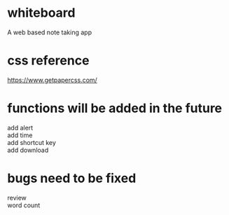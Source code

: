 # whiteboard
A web based note taking app

# css reference
https://www.getpapercss.com/

# functions will be added in the future
add alert  
add time  
add shortcut key  
add download  

# bugs need to be fixed
review  
word count  
